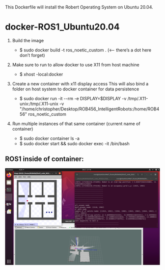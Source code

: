 This Dockerfile will install the Robert Operating System on Ubuntu 20.04.
# docker-ROS1_Ubuntu20.04

1. Build the image
	- $ sudo docker build -t ros_noetic_custom .   (<— there’s a dot here don’t forget)


2. Make sure to run to allow docker to use X11 from host machine
	- $ xhost -local:docker 


3. Create a new container with x11 display access
   This will also bind a folder on host system to docker container for data persistence
	- $ sudo docker run -it --rm -e DISPLAY=$DISPLAY -v /tmp/.X11-unix:/tmp/.X11-unix -v "/home/christopher/Desktop/ROB456_IntelligentRobots:/home/ROB456" ros_noetic_custom


5. Run multiple instances of that same container (current name of container)
	- $ sudo docker container ls -a 
	- $ sudo docker start <container-name> && sudo docker exec -it <container-name> /bin/bash

## ROS1 inside of container: 
![alt text](https://github.com/chrispoon2263/docker-ROS1_Ubuntu20.04/blob/main/ROS.png?raw=true)

